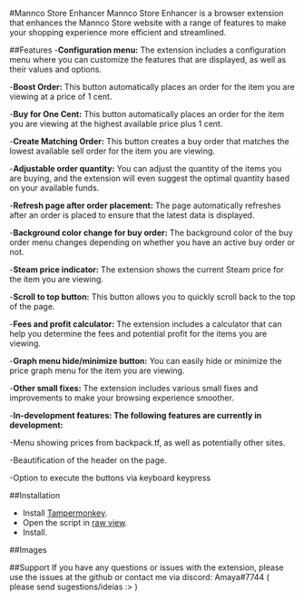 #Mannco Store Enhancer
Mannco Store Enhancer is a browser extension that enhances the Mannco Store website with a range of features to make your shopping experience more efficient and streamlined.

##Features
-**Configuration menu:** The extension includes a configuration menu where you can customize the features that are displayed, as well as their values and options.

-**Boost Order:** This button automatically places an order for the item you are viewing at a price of 1 cent.

-**Buy for One Cent:** This button automatically places an order for the item you are viewing at the highest available price plus 1 cent.

-**Create Matching Order:** This button creates a buy order that matches the lowest available sell order for the item you are viewing.

-**Adjustable order quantity:** You can adjust the quantity of the items you are buying, and the extension will even suggest the optimal quantity based on your available funds.

-**Refresh page after order placement:** The page automatically refreshes after an order is placed to ensure that the latest data is displayed.

-**Background color change for buy order:** The background color of the buy order menu changes depending on whether you have an active buy order or not.

-**Steam price indicator:** The extension shows the current Steam price for the item you are viewing.

-**Scroll to top button:** This button allows you to quickly scroll back to the top of the page.

-**Fees and profit calculator:** The extension includes a calculator that can help you determine the fees and potential profit for the items you are viewing.

-**Graph menu hide/minimize button:** You can easily hide or minimize the price graph menu for the item you are viewing.

-**Other small fixes:** The extension includes various small fixes and improvements to make your browsing experience smoother.

-**In-development features: The following features are currently in development:**

 -Menu showing prices from backpack.tf, as well as potentially other sites.
 
 -Beautification of the header on the page.
 
 -Option to execute the buttons via keyboard keypress

##Installation
- Install [Tampermonkey](https://www.tampermonkey.net/). 
- Open the script in [raw view](.user.js).
- Install.

##Images


##Support
If you have any questions or issues with the extension, please use the issues at the github or contact me via discord: Amaya#7744 ( please send sugestions/ideias :> )
